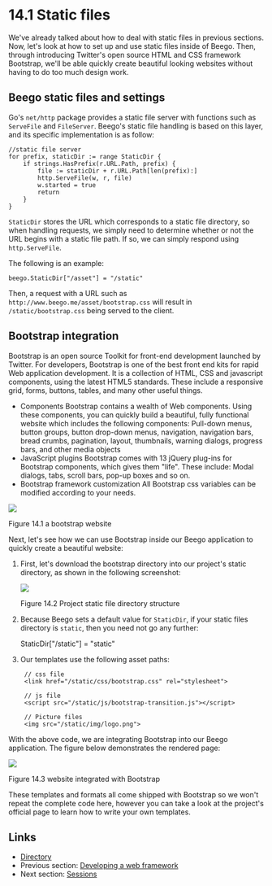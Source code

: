 # 14.1 Static files

We've already talked about how to deal with static files in previous sections. Now, let's look at how to set up and use static files inside of Beego. Then, through introducing Twitter's open source HTML and CSS framework Bootstrap, we'll be able quickly create beautiful looking websites without having to do too much design work.

## Beego static files and settings

Go's `net/http` package provides a static file server with functions such as `ServeFile` and `FileServer`. Beego's static file handling is based on this layer, and its specific implementation is as follow: 

	//static file server
	for prefix, staticDir := range StaticDir {
		if strings.HasPrefix(r.URL.Path, prefix) {
			file := staticDir + r.URL.Path[len(prefix):]
			http.ServeFile(w, r, file)
			w.started = true
			return
		}
	}

`StaticDir` stores the URL which corresponds to a static file directory, so when handling requests, we simply need to determine whether or not the URL begins with a static file path. If so, we can simply respond using `http.ServeFile`. 

The following is an example: 

	beego.StaticDir["/asset"] = "/static"

Then, a request with a URL such as `http://www.beego.me/asset/bootstrap.css` will result in `/static/bootstrap.css` being served to the client.

## Bootstrap integration

Bootstrap is an open source Toolkit for front-end development launched by Twitter. For developers, Bootstrap is one of the best front end kits for rapid Web application development. It is a collection of HTML, CSS and javascript components, using the latest HTML5 standards. These include a responsive grid, forms, buttons, tables, and many other useful things.

- Components
Bootstrap contains a wealth of Web components. Using these components, you can quickly build a beautiful, fully functional website which includes the following components:
Pull-down menus, button groups, button drop-down menus, navigation, navigation bars, bread crumbs, pagination, layout, thumbnails, warning dialogs, progress bars, and other media objects
- JavaScript plugins
Bootstrap comes with 13 jQuery plug-ins for Bootstrap components, which gives them "life". These include:
Modal dialogs, tabs, scroll bars, pop-up boxes and so on.
- Bootstrap framework customization
All Bootstrap css variables can be modified according to your needs.

![](my-obsidian/langs%20and%20more/go.md/en/images/14.1.bootstrap.png)

Figure 14.1 a bootstrap website

Next, let's see how we can use Bootstrap inside our Beego application to quickly create a beautiful website:

1. First, let's download the bootstrap directory into our project's static directory, as shown in the following screenshot:

	![](my-obsidian/langs%20and%20more/go.md/en/images/14.1.bootstrap2.png)
	
	Figure 14.2 Project static file directory structure

2. Because Beego sets a default value for `StaticDir`, if your static files directory is `static`, then you need not go any further:

	StaticDir["/static"] = "static"

3. Our templates use the following asset paths:

		// css file
		<link href="/static/css/bootstrap.css" rel="stylesheet">

		// js file
		<script src="/static/js/bootstrap-transition.js"></script>

		// Picture files
		<img src="/static/img/logo.png">

With the above code, we are integrating Bootstrap into our Beego application. The figure below demonstrates the rendered page:  

![](my-obsidian/langs%20and%20more/go.md/en/images/14.1.bootstrap3.png)

Figure 14.3 website integrated with Bootstrap 

These templates and formats all come shipped with Bootstrap so we won't repeat the complete code here, however you can take a look at the project's official page to learn how to write your own templates. 

## Links

- [Directory](build-web-application-with-golang-en.md)
- Previous section: [Developing a web framework](14.0.md)
- Next section: [Sessions](14.2.md)
